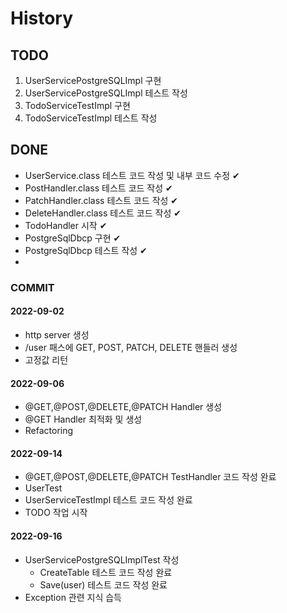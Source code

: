 # History
## TODO

1. UserServicePostgreSQLImpl 구현
2. UserServicePostgreSQLImpl 테스트 작성
3. TodoServiceTestImpl 구현
4. TodoServiceTestImpl 테스트 작성

## DONE
- UserService.class 테스트 코드 작성 및 내부 코드 수정 ✔
- PostHandler.class 테스트 코드 작성 ✔
- PatchHandler.class 테스트 코드 작성 ✔
- DeleteHandler.class 테스트 코드 작성 ✔
- TodoHandler 시작 ✔
- PostgreSqlDbcp 구현 ✔
- PostgreSqlDbcp 테스트 작성 ✔
- 

### COMMIT
####  2022-09-02
- http server 생성
- /user 패스에 GET, POST, PATCH, DELETE 핸들러 생성
- 고정값 리턴
#### 2022-09-06
- @GET,@POST,@DELETE,@PATCH Handler 생성
- @GET Handler 최적화 및 생성 
- Refactoring
#### 2022-09-14
- @GET,@POST,@DELETE,@PATCH TestHandler 코드 작성 완료 
- UserTest 
- UserServiceTestImpl 테스트 코드 작성 완료 
- TODO 작업 시작
#### 2022-09-16
- UserServicePostgreSQLImplTest 작성 
  - CreateTable 테스트 코드 작성 완료 
  - Save(user) 테스트 코드 작성 완료 
- Exception 관련 지식 습득
